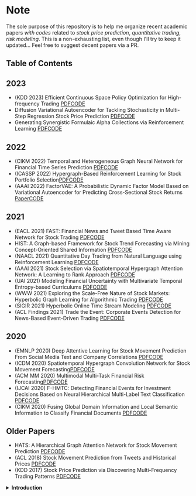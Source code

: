# Note

The sole purpose of this repository is to help me organize recent academic papers *with codes* related to _stock price prediction_, _quantitative trading_, _risk modeling_. This is a non-exhausting list, even though I'll try to keep it updated...
Feel free to suggest decent papers via a PR.

## Table of Contents

## 2023

* (KDD 2023) Efficient Continuous Space Policy Optimization for High-frequency Trading [PDF](https://dl.acm.org/doi/pdf/10.1145/3580305.3599813)[CODE](https://github.com/finint/DRPO)
* Diffusion Variational Autoencoder for Tackling Stochasticity in Multi-Step Regression Stock Price Prediction [PDF](https://arxiv.org/abs/2309.00073)[CODE](https://github.com/koa-fin/dva)
* Generating Synergistic Formulaic Alpha Collections via Reinforcement Learning [PDF](https://arxiv.org/pdf/2306.12964)[CODE](https://github.com/RL-MLDM/alphagen)

## 2022

* (CIKM 2022) Temporal and Heterogeneous Graph Neural Network for Financial Time Series Prediction [PDF](https://dl.acm.org/doi/abs/10.1145/3511808.3557089)[CODE](https://github.com/finint/THGNN)
* (ICASSP 2022) Hypergraph-Based Reinforcement Learning for Stock Portfolio Selection[PDF](https://ieeexplore.ieee.org/stamp/stamp.jsp?tp=&arnumber=9747138)[CODE](https://github.com/Linlinmm/Stock-Portfolio-Management)
* (AAAI 2022) FactorVAE: A Probabilistic Dynamic Factor Model Based on Variational Autoencoder for Predicting Cross-Sectional Stock Returns [Paper](https://ojs.aaai.org/index.php/AAAI/article/view/20369/20128)[CODE](https://github.com/ytliu74/FactorVAE)

## 2021

* (EACL 2021) FAST: Financial News and Tweet Based Time Aware Network for Stock Trading [PDF](https://aclanthology.org/2021.eacl-main.185)[CODE](https://github.com/midas-research/fast-eacl)
* HIST: A Graph-based Framework for Stock Trend Forecasting via Mining Concept-Oriented Shared Information [PDF](http://arxiv.org/abs/2110.13716)[CODE](https://github.com/Wentao-Xu/HIST)
* (NAACL 2021) Quantitative Day Trading from Natural Language using Reinforcement Learning [PDF](https://aclanthology.org/2021.naacl-main.316)[CODE](https://github.com/midas-research/profit-naacl)
* (AAAI 2021) Stock Selection via Spatiotemporal Hypergraph Attention Network: A Learning to Rank Approach [PDF](https://ojs.aaai.org/index.php/AAAI/article/view/16127)[CODE](https://github.com/midas-research/sthan-sr-aaai)
* (UAI 2021) Modeling Financial Uncertainty with Multivariate Temporal Entropy-based Curriculums [PDF](https://www.auai.org/uai2021/pdf/uai2021.638.preliminary.pdf)[CODE](https://github.com/midas-research/finclass-uai)
* (WWW 2021) Exploring the Scale-Free Nature of Stock Markets: Hyperbolic Graph Learning for Algorithmic Trading [PDF](https://dl.acm.org/doi/abs/10.1145/3442381.3450095)[CODE](https://github.com/midas-research/hyper-stockgat-www)
* (SIGIR 2021) Hyperbolic Online Time Stream Modeling [PDF](https://dl.acm.org/doi/10.1145/3404835.3463119)[CODE](https://github.com/midas-research/hyperbolic-tlstm-sigir)
* (ACL Findings 2021) Trade the Event: Corporate Events Detection for News-Based Event-Driven Trading [PDF](https://aclanthology.org/2021.findings-acl.186.pdf)[CODE](https://github.com/Zhihan1996/TradeTheEvent)

## 2020

* (EMNLP 2020) Deep Attentive Learning for Stock Movement Prediction From Social Media Text and Company Correlations [PDF](https://www.aclweb.org/anthology/2020.emnlp-main.676)[CODE](https://github.com/midas-research/man-sf-emnlp)
* (ICDM 2020) Spatiotemporal Hypergraph Convolution Network for Stock Movement Forecasting[PDF](https://ieeexplore.ieee.org/document/9338303/)[CODE](https://github.com/midas-research/sthgcn-icdm)
* (ACM MM 2020) Multimodal Multi-Task Financial Risk Forecasting[PDF](https://dl.acm.org/doi/10.1145/3394171.3413752)[CODE](https://github.com/midas-research/multimodal-financial-forecasting)
* (IJCAI 2020) F-HMTC: Detecting Financial Events for Investment Decisions Based on Neural Hierarchical Multi-Label Text Classification [PDF](https://www.ijcai.org/proceedings/2020/0619.pdf)[CODE](https://github.com/finint/F-HMTC)
* (CIKM 2020) Fusing Global Domain Information and Local Semantic Information to Classify Financial Documents [PDF](https://dl.acm.org/doi/10.1145/3340531.3412707)[CODE](https://github.com/finint/graphSEAT)

## Older Papers

* HATS: A Hierarchical Graph Attention Network for Stock Movement Prediction [PDF](https://arxiv.org/abs/1908.07999)[CODE](https://github.com/dmis-lab/hats)
* (ACL 2018) Stock Movement Prediction from Tweets and Historical Prices [PDF](http://aclweb.org/anthology/P18-1183)[CODE](https://github.com/yumoxu/stocknet-code)
* (KDD 2017) Stock Price Prediction via Discovering Multi-Frequency Trading Patterns [PDF](https://dl.acm.org/doi/10.1145/3097983.3098117)[CODE](https://github.com/microsoft/qlib)

<details>
  <summary><b>Introduction</b></summary>
